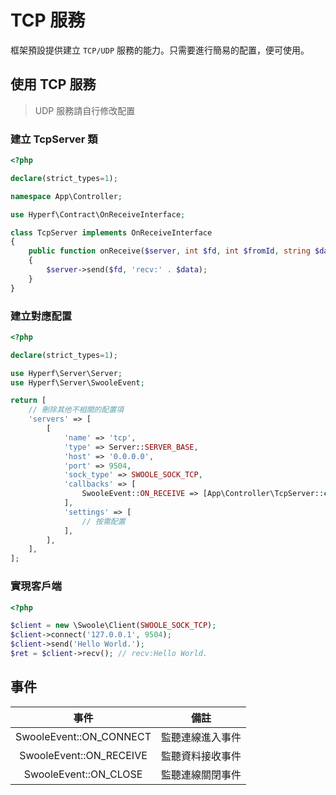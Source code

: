 # TCP 服務

框架預設提供建立 `TCP/UDP` 服務的能力。只需要進行簡易的配置，便可使用。

## 使用 TCP 服務

> UDP 服務請自行修改配置

### 建立 TcpServer 類

```php
<?php

declare(strict_types=1);

namespace App\Controller;

use Hyperf\Contract\OnReceiveInterface;

class TcpServer implements OnReceiveInterface
{
    public function onReceive($server, int $fd, int $fromId, string $data): void
    {
        $server->send($fd, 'recv:' . $data);
    }
}

```

### 建立對應配置

```php
<?php

declare(strict_types=1);

use Hyperf\Server\Server;
use Hyperf\Server\SwooleEvent;

return [
    // 刪除其他不相關的配置項
    'servers' => [
        [
            'name' => 'tcp',
            'type' => Server::SERVER_BASE,
            'host' => '0.0.0.0',
            'port' => 9504,
            'sock_type' => SWOOLE_SOCK_TCP,
            'callbacks' => [
                SwooleEvent::ON_RECEIVE => [App\Controller\TcpServer::class, 'onReceive'],
            ],
            'settings' => [
                // 按需配置
            ],
        ],
    ],
];

```

### 實現客戶端

```php
<?php

$client = new \Swoole\Client(SWOOLE_SOCK_TCP);
$client->connect('127.0.0.1', 9504);
$client->send('Hello World.');
$ret = $client->recv(); // recv:Hello World.
```

## 事件

|          事件           |       備註       |
| :---------------------: | :--------------: |
| SwooleEvent::ON_CONNECT | 監聽連線進入事件 |
| SwooleEvent::ON_RECEIVE | 監聽資料接收事件 |
|  SwooleEvent::ON_CLOSE  | 監聽連線關閉事件 |
